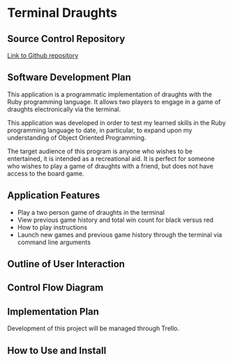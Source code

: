 # Terminal Draughts

## Source Control Repository

[Link to Github repository](https://github.com/Rhys-Morris/Terminal-Draughts)

## Software Development Plan

This application is a programmatic implementation of draughts with the Ruby programming language. It allows two players to engage in a game of draughts electronically via the terminal.

This application was developed in order to test my learned skills in the Ruby programming language to date, in particular, to expand upon my understanding of Object Oriented Programming.

The target audience of this program is anyone who wishes to be entertained, it is intended as a recreational aid. It is perfect for someone who wishes to play a game of draughts with a friend, but does not have access to the board game.

## Application Features

- Play a two person game of draughts in the terminal
- View previous game history and total win count for black versus red
- How to play instructions
- Launch new games and previous game history through the terminal via command line arguments

## Outline of User Interaction

## Control Flow Diagram

## Implementation Plan

Development of this project will be managed through Trello.

## How to Use and Install
